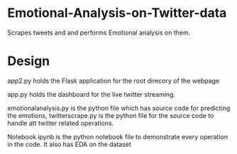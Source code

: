# Emotional-Analysis-on-Twitter-data
Scrapes tweets and and performs Emotional analysis on them.

# Design
app2.py holds the Flask application for the root direcory of the webpage

app.py holds the dashboard for the live twitter streaming.

emotionalanalysis.py is the python file which has source code for predicting the emotions,
twitterscrape.py is the python file for the source code to handle att twitter related operations.

Notebook.ipynb is the python notebook file to demonstrate every operation in the code.
It also has EDA on the dataset
